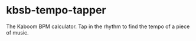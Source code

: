 # kbsb-tempo-tapper
The Kaboom BPM calculator. Tap in the rhythm to find the tempo of a piece of music.

